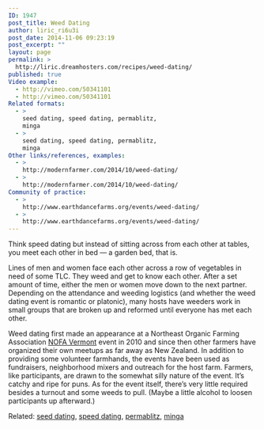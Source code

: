 ```yaml
---
ID: 1947
post_title: Weed Dating
author: liric_ri6u3i
post_date: 2014-11-06 09:23:19
post_excerpt: ""
layout: page
permalink: >
  http://liric.dreamhosters.com/recipes/weed-dating/
published: true
Video example:
  - http://vimeo.com/50341101
  - http://vimeo.com/50341101
Related formats:
  - >
    seed dating, speed dating, permablitz,
    minga
  - >
    seed dating, speed dating, permablitz,
    minga
Other links/references, examples:
  - >
    http://modernfarmer.com/2014/10/weed-dating/
  - >
    http://modernfarmer.com/2014/10/weed-dating/
Community of practice:
  - >
    http://www.earthdancefarms.org/events/weed-dating/
  - >
    http://www.earthdancefarms.org/events/weed-dating/
---
```

Think speed dating but instead of sitting across from each other at tables, you meet each other in bed — a garden bed, that is.

Lines of men and women face each other across a row of vegetables in need of some TLC. They weed and get to know each other. After a set amount of time, either the men or women move down to the next partner. Depending on the attendance and weeding logistics (and whether the weed dating event is romantic or platonic), many hosts have weeders work in small groups that are broken up and reformed until everyone has met each other.

Weed dating first made an appearance at a Northeast Organic Farming Association <a href="http://nofavt.org/">NOFA Vermont</a> event in 2010 and since then other farmers have organized their own meetups as far away as New Zealand. In addition to providing some volunteer farmhands, the events have been used as fundraisers, neighborhood mixers and outreach for the host farm. Farmers, like participants, are drawn to the somewhat silly nature of the event. It’s catchy and ripe for puns. As for the event itself, there’s very little required besides a turnout and some weeds to pull. (Maybe a little alcohol to loosen participants up afterward.)

Related: <a title="Seed dating" href="http://www.co-creative-recipes.cc/recipes/seed-dating/">seed dating</a>, <a title="Speed dating" href="http://www.co-creative-recipes.cc/recipes/speed-dating/">speed dating</a>, <a title="Permablitz" href="http://www.co-creative-recipes.cc/recipes/permablitz/">permablitz</a>, <a title="Minga" href="http://www.co-creative-recipes.cc/recipes/minga/">minga</a>

&nbsp;